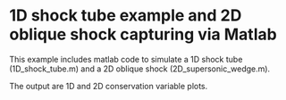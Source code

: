 # 1D shock tube example and 2D oblique shock capturing via Matlab
This example includes matlab code to simulate a 1D shock tube 
(1D_shock_tube.m) and a 2D oblique shock (2D_supersonic_wedge.m). 

The output are 1D and 2D conservation variable plots. 